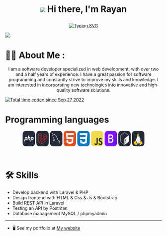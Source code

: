 
<div align="center">

 <h1> 
  
  ![](https://user-images.githubusercontent.com/18350557/176309783-0785949b-9127-417c-8b55-ab5a4333674e.gif) 
  Hi there, I'm Rayan </h1>  
    
[![Typing SVG](https://readme-typing-svg.demolab.com?font=Fira+Code&pause=1000&center=true&vCenter=true&width=435&lines=Full+Stack+Developer++php+%2F+Laravel)](https://git.io/typing-svg)


</div> 



<div align="center"> 
<img  align="left" width="400" src="https://user-images.githubusercontent.com/94997828/195132053-9f3eafcb-2b0f-4a19-9e6d-f625e20c7d50.png"/>
</div>


<br>

# 👨‍💻 About Me :
<p align="center">
       I am a software developer specialized in web development, with over two and a half years of experience. I have a great passion for software programming and constantly strive to improve my skills and knowledge. I am interested in incorporating new        technologies into innovative and high-quality software solutions. 
</p>

<a href="https://wakatime.com/@c902adae-c9ed-4a2d-98b4-7c09142b392b"><img src="https://wakatime.com/badge/user/c902adae-c9ed-4a2d-98b4-7c09142b392b.svg" alt="Total time coded since Sep 27 2022" /></a>


# Programming languages

<p align="center">
    <img width="40" height="50" src="https://raw.githubusercontent.com/tandpfun/skill-icons/d1c752b99bb25a0e5aa363bae1db2809173ee966/icons/PHP-Dark.svg">
    <img width="40" height="50" src="https://raw.githubusercontent.com/tandpfun/skill-icons/d1c752b99bb25a0e5aa363bae1db2809173ee966/icons/Laravel-Dark.svg"> 
    <img width="40" height="50" src="https://raw.githubusercontent.com/tandpfun/skill-icons/d1c752b99bb25a0e5aa363bae1db2809173ee966/icons/MySQL-Dark.svg">
    <img width="40" height="50" src="https://raw.githubusercontent.com/tandpfun/skill-icons/d1c752b99bb25a0e5aa363bae1db2809173ee966/icons/HTML.svg">
    <img width="40" height="50" src="https://raw.githubusercontent.com/tandpfun/skill-icons/d1c752b99bb25a0e5aa363bae1db2809173ee966/icons/CSS.svg">
    <img width="40" height="50" src="https://raw.githubusercontent.com/tandpfun/skill-icons/d1c752b99bb25a0e5aa363bae1db2809173ee966/icons/JavaScript.svg">
    <img width="40" height="50" src="https://raw.githubusercontent.com/tandpfun/skill-icons/d1c752b99bb25a0e5aa363bae1db2809173ee966/icons/Bootstrap.svg">
    <img width="40" height="50" src="https://raw.githubusercontent.com/tandpfun/skill-icons/d1c752b99bb25a0e5aa363bae1db2809173ee966/icons/Bash-Dark.svg">
    <img width="40" height="50" src="https://raw.githubusercontent.com/tandpfun/skill-icons/d1c752b99bb25a0e5aa363bae1db2809173ee966/icons/Linux-Dark.svg">
</p>





<br>

# 🛠 Skills

- Develop backend with Laravel & PHP 
- Design frontend with HTML & Css & Js & Bootstrap
- Build REST API in Laravel 
- Testing an API by Postman 
- Database management MySQL / phpmyadmin

<hr>

* 🖥️  See my portfolio at [My website](http://o0t.me/)

